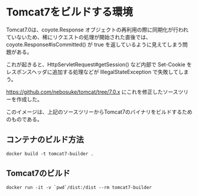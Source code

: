 # Tomcat7をビルドする環境

Tomcat7.0は、coyote.Response オブジェクトの再利用の際に同期化が行われていないため、稀にリクエストの処理が開始された直後では、coyote.Response#isCommitted() が true を返しているように見えてしまう問題がある。

これが起きると、HttpServletRequest#getSession() など内部で Set-Cookie をレスポンスヘッダに追加する処理などが IllegalStateException で失敗してしまう。

https://github.com/nebosuke/tomcat/tree/7.0.x にこれを修正したソースツリーを作成した。

このイメージは、上記のソースツリーからTomcat7のバイナリをビルドするためのものである。

## コンテナのビルド方法
```
docker build -t tomcat7-builder .
```

## Tomcat7のビルド
```
docker run -it -v `pwd`/dist:/dist --rm tomcat7-builder
```
